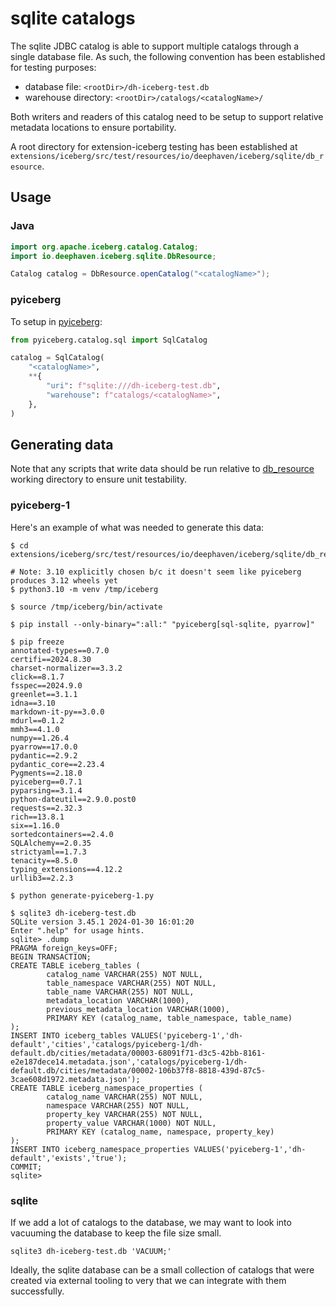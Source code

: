 # sqlite catalogs

The sqlite JDBC catalog is able to support multiple catalogs through a single database file.
As such, the following convention has been established for testing purposes:

* database file: `<rootDir>/dh-iceberg-test.db`
* warehouse directory: `<rootDir>/catalogs/<catalogName>/`

Both writers and readers of this catalog need to be setup to support relative metadata locations to ensure portability.

A root directory for extension-iceberg testing has been established at `extensions/iceberg/src/test/resources/io/deephaven/iceberg/sqlite/db_resource`.

## Usage

### Java

```java
import org.apache.iceberg.catalog.Catalog;
import io.deephaven.iceberg.sqlite.DbResource;

Catalog catalog = DbResource.openCatalog("<catalogName>");
```

### pyiceberg

To setup in [pyiceberg](https://py.iceberg.apache.org/):

```python
from pyiceberg.catalog.sql import SqlCatalog

catalog = SqlCatalog(
    "<catalogName>",
    **{
        "uri": f"sqlite:///dh-iceberg-test.db",
        "warehouse": f"catalogs/<catalogName>",
    },
)
```

## Generating data

Note that any scripts that write data should be run relative to
[db_resource](src/test/resources/io/deephaven/iceberg/sqlite/db_resource) working directory to ensure unit testability.

### pyiceberg-1

Here's an example of what was needed to generate this data:

```shell
$ cd extensions/iceberg/src/test/resources/io/deephaven/iceberg/sqlite/db_resource

# Note: 3.10 explicitly chosen b/c it doesn't seem like pyiceberg produces 3.12 wheels yet
$ python3.10 -m venv /tmp/iceberg

$ source /tmp/iceberg/bin/activate

$ pip install --only-binary=":all:" "pyiceberg[sql-sqlite, pyarrow]"

$ pip freeze
annotated-types==0.7.0
certifi==2024.8.30
charset-normalizer==3.3.2
click==8.1.7
fsspec==2024.9.0
greenlet==3.1.1
idna==3.10
markdown-it-py==3.0.0
mdurl==0.1.2
mmh3==4.1.0
numpy==1.26.4
pyarrow==17.0.0
pydantic==2.9.2
pydantic_core==2.23.4
Pygments==2.18.0
pyiceberg==0.7.1
pyparsing==3.1.4
python-dateutil==2.9.0.post0
requests==2.32.3
rich==13.8.1
six==1.16.0
sortedcontainers==2.4.0
SQLAlchemy==2.0.35
strictyaml==1.7.3
tenacity==8.5.0
typing_extensions==4.12.2
urllib3==2.2.3

$ python generate-pyiceberg-1.py

$ sqlite3 dh-iceberg-test.db 
SQLite version 3.45.1 2024-01-30 16:01:20
Enter ".help" for usage hints.
sqlite> .dump
PRAGMA foreign_keys=OFF;
BEGIN TRANSACTION;
CREATE TABLE iceberg_tables (
        catalog_name VARCHAR(255) NOT NULL, 
        table_namespace VARCHAR(255) NOT NULL, 
        table_name VARCHAR(255) NOT NULL, 
        metadata_location VARCHAR(1000), 
        previous_metadata_location VARCHAR(1000), 
        PRIMARY KEY (catalog_name, table_namespace, table_name)
);
INSERT INTO iceberg_tables VALUES('pyiceberg-1','dh-default','cities','catalogs/pyiceberg-1/dh-default.db/cities/metadata/00003-68091f71-d3c5-42bb-8161-e2e187dece14.metadata.json','catalogs/pyiceberg-1/dh-default.db/cities/metadata/00002-106b37f8-8818-439d-87c5-3cae608d1972.metadata.json');
CREATE TABLE iceberg_namespace_properties (
        catalog_name VARCHAR(255) NOT NULL, 
        namespace VARCHAR(255) NOT NULL, 
        property_key VARCHAR(255) NOT NULL, 
        property_value VARCHAR(1000) NOT NULL, 
        PRIMARY KEY (catalog_name, namespace, property_key)
);
INSERT INTO iceberg_namespace_properties VALUES('pyiceberg-1','dh-default','exists','true');
COMMIT;
sqlite> 
```

### sqlite

If we add a lot of catalogs to the database, we may want to look into vacuuming the database to keep the file size small.

`sqlite3 dh-iceberg-test.db 'VACUUM;'`

Ideally, the sqlite database can be a small collection of catalogs that were created via external tooling to very that
we can integrate with them successfully.


